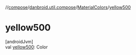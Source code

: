 //[compose](../../../index.md)/[danbroid.util.compose](../index.md)/[MaterialColors](index.md)/[yellow500](yellow500.md)

# yellow500

[androidJvm]\
val [yellow500](yellow500.md): Color
